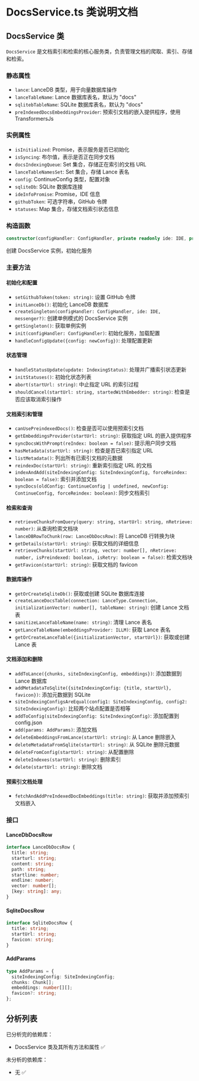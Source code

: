 # DocsService.ts 类说明文档

## DocsService 类

`DocsService` 是文档索引和检索的核心服务类，负责管理文档的爬取、索引、存储和检索。

### 静态属性

- `lance`: LanceDB 类型，用于向量数据库操作
- `lanceTableName`: Lance 数据库表名，默认为 "docs"
- `sqlitebTableName`: SQLite 数据库表名，默认为 "docs"
- `preIndexedDocsEmbeddingsProvider`: 预索引文档的嵌入提供程序，使用 TransformersJs

### 实例属性

- `isInitialized`: Promise，表示服务是否已初始化
- `isSyncing`: 布尔值，表示是否正在同步文档
- `docsIndexingQueue`: Set 集合，存储正在索引的文档 URL
- `lanceTableNamesSet`: Set 集合，存储 Lance 表名
- `config`: ContinueConfig 类型，配置对象
- `sqliteDb`: SQLite 数据库连接
- `ideInfoPromise`: Promise，IDE 信息
- `githubToken`: 可选字符串，GitHub 令牌
- `statuses`: Map 集合，存储文档索引状态信息

### 构造函数

```typescript
constructor(configHandler: ConfigHandler, private readonly ide: IDE, private readonly messenger?: IMessenger<ToCoreProtocol, FromCoreProtocol>)
```

创建 DocsService 实例，初始化服务

### 主要方法

#### 初始化和配置

- `setGithubToken(token: string)`: 设置 GitHub 令牌
- `initLanceDb()`: 初始化 LanceDB 数据库
- `createSingleton(configHandler: ConfigHandler, ide: IDE, messenger?)`: 创建单例模式的 DocsService 实例
- `getSingleton()`: 获取单例实例
- `init(configHandler: ConfigHandler)`: 初始化服务，加载配置
- `handleConfigUpdate({config: newConfig})`: 处理配置更新

#### 状态管理

- `handleStatusUpdate(update: IndexingStatus)`: 处理并广播索引状态更新
- `initStatuses()`: 初始化状态列表
- `abort(startUrl: string)`: 中止指定 URL 的索引过程
- `shouldCancel(startUrl: string, startedWithEmbedder: string)`: 检查是否应该取消索引操作

#### 文档索引和管理

- `canUsePreindexedDocs()`: 检查是否可以使用预索引文档
- `getEmbeddingsProvider(startUrl: string)`: 获取指定 URL 的嵌入提供程序
- `syncDocsWithPrompt(reIndex: boolean = false)`: 提示用户同步文档
- `hasMetadata(startUrl: string)`: 检查是否已索引指定 URL
- `listMetadata()`: 列出所有已索引文档的元数据
- `reindexDoc(startUrl: string)`: 重新索引指定 URL 的文档
- `indexAndAdd(siteIndexingConfig: SiteIndexingConfig, forceReindex: boolean = false)`: 索引并添加文档
- `syncDocs(oldConfig: ContinueConfig | undefined, newConfig: ContinueConfig, forceReindex: boolean)`: 同步文档索引

#### 检索和查询

- `retrieveChunksFromQuery(query: string, startUrl: string, nRetrieve: number)`: 从查询检索文档块
- `lanceDBRowToChunk(row: LanceDbDocsRow)`: 将 LanceDB 行转换为块
- `getDetails(startUrl: string)`: 获取文档的详细信息
- `retrieveChunks(startUrl: string, vector: number[], nRetrieve: number, isPreindexed: boolean, isRetry: boolean = false)`: 检索文档块
- `getFavicon(startUrl: string)`: 获取文档的 favicon

#### 数据库操作

- `getOrCreateSqliteDb()`: 获取或创建 SQLite 数据库连接
- `createLanceDocsTable(connection: LanceType.Connection, initializationVector: number[], tableName: string)`: 创建 Lance 文档表
- `sanitizeLanceTableName(name: string)`: 清理 Lance 表名
- `getLanceTableName(embeddingsProvider: ILLM)`: 获取 Lance 表名
- `getOrCreateLanceTable({initializationVector, startUrl})`: 获取或创建 Lance 表

#### 文档添加和删除

- `addToLance({chunks, siteIndexingConfig, embeddings})`: 添加数据到 Lance 数据库
- `addMetadataToSqlite({siteIndexingConfig: {title, startUrl}, favicon})`: 添加元数据到 SQLite
- `siteIndexingConfigsAreEqual(config1: SiteIndexingConfig, config2: SiteIndexingConfig)`: 比较两个站点配置是否相等
- `addToConfig(siteIndexingConfig: SiteIndexingConfig)`: 添加配置到 config.json
- `add(params: AddParams)`: 添加文档
- `deleteEmbeddingsFromLance(startUrl: string)`: 从 Lance 删除嵌入
- `deleteMetadataFromSqlite(startUrl: string)`: 从 SQLite 删除元数据
- `deleteFromConfig(startUrl: string)`: 从配置删除
- `deleteIndexes(startUrl: string)`: 删除索引
- `delete(startUrl: string)`: 删除文档

#### 预索引文档处理

- `fetchAndAddPreIndexedDocEmbeddings(title: string)`: 获取并添加预索引文档嵌入

### 接口

#### LanceDbDocsRow

```typescript
interface LanceDbDocsRow {
  title: string;
  starturl: string;
  content: string;
  path: string;
  startline: number;
  endline: number;
  vector: number[];
  [key: string]: any;
}
```

#### SqliteDocsRow

```typescript
interface SqliteDocsRow {
  title: string;
  startUrl: string;
  favicon: string;
}
```

#### AddParams

```typescript
type AddParams = {
  siteIndexingConfig: SiteIndexingConfig;
  chunks: Chunk[];
  embeddings: number[][];
  favicon?: string;
};
```

## 分析列表

已分析完的依赖库：
- DocsService 类及其所有方法和属性 ✅

未分析的依赖库：
- 无 ✅ 